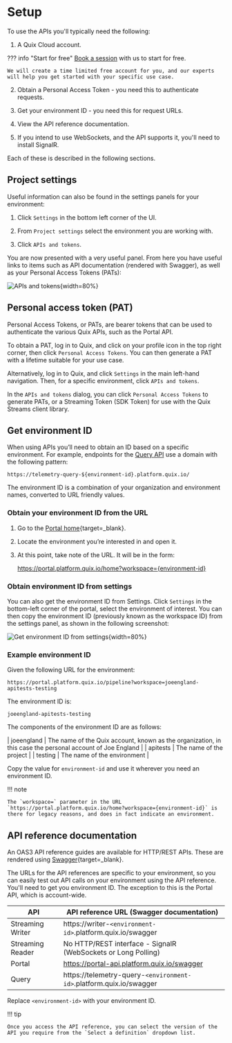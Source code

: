 # Setup

To use the APIs you'll typically need the following:

1. A Quix Cloud account.

??? info "Start for free"
    [Book a session](https://meetings.hubspot.com/mike-rosam/product-demo) with us to start for free.
    
    We will create a time limited free account for you, and our experts will help you get started with your specific use case. 

2. Obtain a Personal Access Token - you need this to authenticate requests.

3. Get your environment ID - you need this for request URLs.

4. View the API reference documentation.

5. If you intend to use WebSockets, and the API supports it, you'll need to install SignalR.

Each of these is described in the following sections.

## Project settings

Useful information can also be found in the settings panels for your environment:

1. Click `Settings` in the bottom left corner of the UI.

2. From `Project settings` select the environment you are working with.

3. Click `APIs and tokens`.

You are now presented with a very useful panel. From here you have useful links to items such as API documentation (rendered with Swagger), as well as your Personal Access Tokens (PATs):

![APIs and tokens](./images/apis-tokens.png){width=80%}

## Personal access token (PAT)

Personal Access Tokens, or PATs, are bearer tokens that can be used to authenticate the various Quix APIs, such as the Portal API.

To obtain a PAT, log in to Quix, and click on your profile icon in the top right corner, then click `Personal Access Tokens`. You can then generate a PAT with a lifetime suitable for your use case.

Alternatively, log in to Quix, and click `Settings` in the main left-hand navigation. Then, for a specific environment, click `APIs and tokens`.

In the `APIs and tokens` dialog, you can click `Personal Access Tokens` to generate PATs, or a Streaming Token (SDK Token) for use with the Quix Streams client library.

## Get environment ID

When using APIs you’ll need to obtain an ID based on a specific environment. For example, endpoints for the [Query API](../../apis/query-api/overview.md) use a domain with the following pattern:

    https://telemetry-query-${environment-id}.platform.quix.io/

The environment ID is a combination of your organization and environment names, converted to URL friendly values. 

### Obtain your environment ID from the URL

1.  Go to the [Portal home](https://portal.platform.quix.io/){target=_blank}.

2.  Locate the environment you’re interested in and open it.

3.  At this point, take note of the URL. It will be in the form:

    https://portal.platform.quix.io/home?workspace={environment-id}

### Obtain environment ID from settings

You can also get the environment ID from Settings. Click `Settings` in the bottom-left corner of the portal, select the environment of interest. You can then copy the environment ID (previously known as the workspace ID) from the settings panel, as shown in the following screenshot:

![Get environment ID from settings](../../images/get-environment-id/get-environment-id-settings.png){width=80%}

### Example environment ID

Given the following URL for the environment:

```
https://portal.platform.quix.io/pipeline?workspace=joeengland-apitests-testing
```

The environment ID is:

```
joeengland-apitests-testing
```

The components of the environment ID are as follows:

| joeengland | The name of the Quix account, known as the organization, in this case the personal account of Joe England |
| apitests | The name of the project |
| testing | The name of the environment | 

Copy the value for `environment-id` and use it wherever you need an environment ID.

!!! note

    The `workspace=` parameter in the URL `https://portal.platform.quix.io/home?workspace={environment-id}` is there for legacy reasons, and does in fact indicate an environment.

## API reference documentation

An OAS3 API reference guides are available for HTTP/REST APIs. These are rendered using [Swagger](https://swagger.io/){target=_blank}. 

The URLs for the API references are specific to your environment, so you can easily test out API calls on your environment using the API reference. You'll need to get you environment ID. The exception to this is the Portal API, which is account-wide.

| API | API reference URL (Swagger documentation)|
|---|---|
| Streaming Writer | https://writer-`<environment-id>`.platform.quix.io/swagger |
| Streaming Reader | No HTTP/REST interface - SignalR (WebSockets or Long Polling)|
| Portal | https://portal-api.platform.quix.io/swagger |
| Query | https://telemetry-query-`<environment-id>`.platform.quix.io/swagger |

Replace `<environment-id>` with your environment ID.

!!! tip

    Once you access the API reference, you can select the version of the API you require from the `Select a definition` dropdown list.

